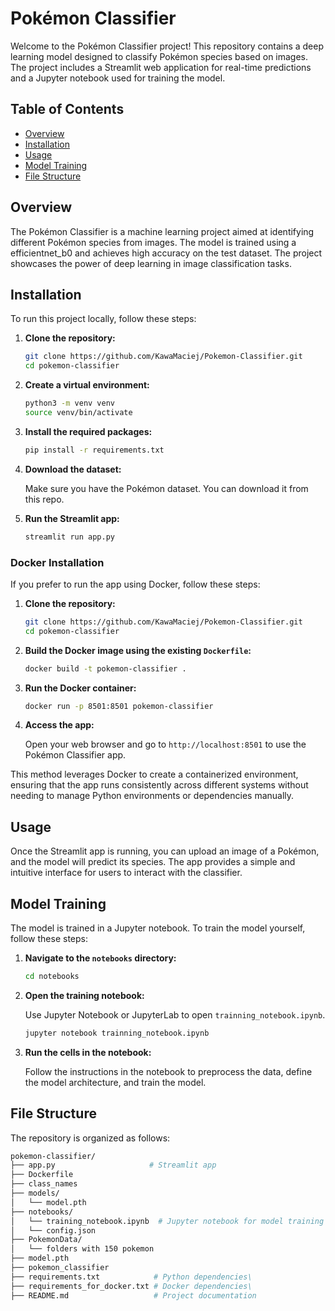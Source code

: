 # Pokémon Classifier

Welcome to the Pokémon Classifier project! This repository contains a deep learning model designed to classify Pokémon species based on images. The project includes a Streamlit web application for real-time predictions and a Jupyter notebook used for training the model.

## Table of Contents

- [Overview](#overview)
- [Installation](#installation)
- [Usage](#usage)
- [Model Training](#model-training)
- [File Structure](#file-structure)


## Overview

The Pokémon Classifier is a machine learning project aimed at identifying different Pokémon species from images. The model is trained using a efficientnet_b0 and achieves high accuracy on the test dataset. The project showcases the power of deep learning in image classification tasks.


## Installation

To run this project locally, follow these steps:

1. **Clone the repository:**

    ```bash
    git clone https://github.com/KawaMaciej/Pokemon-Classifier.git
    cd pokemon-classifier
    ```

2. **Create a virtual environment:**

    ```bash
    python3 -m venv venv
    source venv/bin/activate
    ```

3. **Install the required packages:**

    ```bash
    pip install -r requirements.txt
    ```

4. **Download the dataset:**

    Make sure you have the Pokémon dataset. You can download it from this repo.

5. **Run the Streamlit app:**

    ```bash
    streamlit run app.py
    ```
### Docker Installation

If you prefer to run the app using Docker, follow these steps:

1. **Clone the repository:**

    ```bash
    git clone https://github.com/KawaMaciej/Pokemon-Classifier.git
    cd pokemon-classifier
    ```

2. **Build the Docker image using the existing `Dockerfile`:**

    ```bash
    docker build -t pokemon-classifier .
    ```

3. **Run the Docker container:**

    ```bash
    docker run -p 8501:8501 pokemon-classifier
    ```

4. **Access the app:**

    Open your web browser and go to `http://localhost:8501` to use the Pokémon Classifier app.

This method leverages Docker to create a containerized environment, ensuring that the app runs consistently across different systems without needing to manage Python environments or dependencies manually.
## Usage

Once the Streamlit app is running, you can upload an image of a Pokémon, and the model will predict its species. The app provides a simple and intuitive interface for users to interact with the classifier.

## Model Training

The model is trained in a Jupyter notebook. To train the model yourself, follow these steps:

1. **Navigate to the `notebooks` directory:**

    ```bash
    cd notebooks
    ```

2. **Open the training notebook:**

    Use Jupyter Notebook or JupyterLab to open `trainning_notebook.ipynb`.

    ```bash
    jupyter notebook trainning_notebook.ipynb
    ```

3. **Run the cells in the notebook:**

    Follow the instructions in the notebook to preprocess the data, define the model architecture, and train the model.

## File Structure

The repository is organized as follows:

```bash
pokemon-classifier/
├── app.py                     # Streamlit app
├── Dockerfile
├── class_names
├── models/
│   └── model.pth               
├── notebooks/
│   └── training_notebook.ipynb  # Jupyter notebook for model training
│   └── config.json
├── PokemonData/
│   └── folders with 150 pokemon
├── model.pth
├── pokemon_classifier
├── requirements.txt            # Python dependencies\
├── requirements_for_docker.txt # Docker dependencies\
├── README.md                   # Project documentation
```
